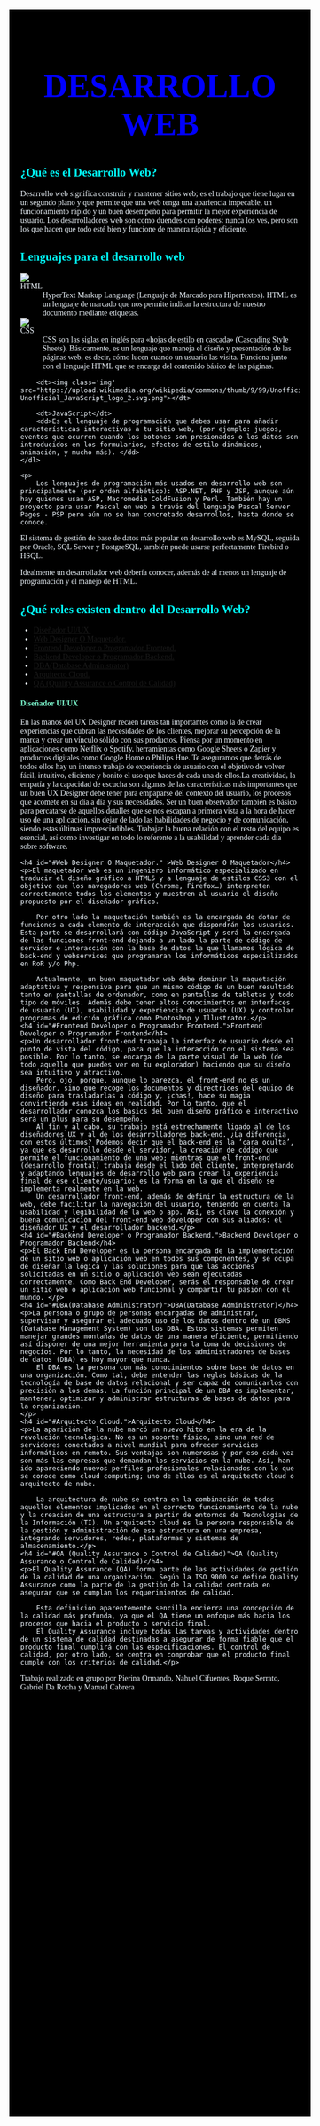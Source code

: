 <!DOCTYPE html>
<html lang="es">
<head>
    <meta charset="UTF-8">
    <meta http-equiv="X-UA-Compatible" content="IE=edge">
    <meta name="viewport" content="width=device-width, initial-scale=1.0">
    <title>Desarrollo Web</title>
    <link rel="preconnect" href="https://fonts.googleapis.com">
    <link rel="preconnect" href="https://fonts.gstatic.com" crossorigin>
<link href="https://fonts.googleapis.com/css2?family=Marcellus&display=swap" rel="stylesheet">
<style type="text/css"> 
body{
background-color: black;
font-family: 'Marcellus', serif;
color: aliceblue;
margin:100px;
padding: 20px;
}
H1{
    color: blue;    
    font-size: 60px;
    text-align: center;
}
h2{
    color: aqua ;
}
h4{
    color: aquamarine;
}

img{
    height: 60px;
    float: left;
    Padding: 0px , 20px;
}

footer {
    background-color: gray;

}

</style>

</head>
<body>
    <H1>DESARROLLO WEB</H1>
    <h2>¿Qué es el Desarrollo Web?</h2>
    <article>
        <p>Desarrollo web significa construir y mantener sitios web; es el trabajo que tiene lugar en un segundo plano y que permite que una web tenga una apariencia impecable, un funcionamiento rápido y un buen desempeño para permitir la mejor experiencia de usuario. Los desarrolladores web son como duendes con poderes: nunca los ves, pero son los que hacen que todo esté bien y funcione de manera rápida y eficiente.</p>
    </article>
    <h2>Lenguajes para el desarrollo web</h2>
    <dl>
        <dt><img class='img' src="https://cdn.worldvectorlogo.com/logos/html-1.svg"></dt>
        <dt>HTML</dt>
        <dd>HyperText Markup Language (Lenguaje de Marcado para Hipertextos). HTML es un lenguaje de marcado que nos permite indicar la estructura de nuestro documento mediante etiquetas.</dd>
        <dt><img class='img' src="https://upload.wikimedia.org/wikipedia/commons/thumb/6/62/CSS3_logo.svg/800px-CSS3_logo.svg.png"></dt>
        <dt>CSS</dt>
        <dd>CSS son las siglas en inglés para «hojas de estilo en cascada» (Cascading Style Sheets). Básicamente, es un lenguaje que maneja el diseño y presentación de las páginas web, es decir, cómo lucen cuando un usuario las visita. Funciona junto con el lenguaje HTML que se encarga del contenido básico de las páginas.</dd>

        <dt><img class='img' src="https://upload.wikimedia.org/wikipedia/commons/thumb/9/99/Unofficial_JavaScript_logo_2.svg/480px-Unofficial_JavaScript_logo_2.svg.png"></dt>
        
        <dt>JavaScript</dt>
        <dd>Es el lenguaje de programación que debes usar para añadir características interactivas a tu sitio web, (por ejemplo: juegos, eventos que ocurren cuando los botones son presionados o los datos son introducidos en los formularios, efectos de estilo dinámicos, animación, y mucho más). </dd>
    </dl>

    <p>
        Los lenguajes de programación más usados en desarrollo web son principalmente (por orden alfabético): ASP.NET, PHP y JSP, aunque aún hay quienes usan ASP, Macromedia ColdFusion y Perl. También hay un proyecto para usar Pascal en web a través del lenguaje Pascal Server Pages - PSP pero aún no se han concretado desarrollos, hasta donde se conoce.

El sistema de gestión de base de datos más popular en desarrollo web es MySQL, seguida por Oracle, SQL Server y PostgreSQL, también puede usarse perfectamente Firebird o HSQL.

Idealmente un desarrollador web debería conocer, además de al menos un lenguaje de programación y el manejo de HTML.</p>

<h2>¿Qué roles existen dentro del Desarrollo Web?</h2>
<ul>
    <li><a href="#Diseñador UI/UX."> Diseñador UI/UX.</a></li>
        <li><a href="#Web Designer O Maquetador."> Web Designer O Maquetador.</a></li>
        <li> <a href="#Frontend Developer o Programador Frontend.">Frontend Developer o Programador Frontend.</a> </li>
        <li> <a href="#Backend Developer o Programador Backend.">Backend  Developer o Programador Backend.</a> </li>
        <li><a href="#DBA(Database Administrator)">DBA(Database Administrator)</a> </li>
        <li> <a href="#Arquitecto Cloud.">Arquitecto Cloud.</a> </li>
        <li> <a href="#QA (Quality Assurance o Control de Calidad)">QA (Quality Assurance o Control de Calidad)</a></li>
    </ul>
    <h4 id="#Diseñador UI/UX."> Diseñador UI/UX</h4>
<p>En las manos del UX Designer recaen tareas tan importantes como la de crear experiencias que cubran las necesidades de los clientes, mejorar su percepción de la marca y crear un vínculo sólido con sus productos. Piensa por un momento en aplicaciones como Netflix o Spotify, herramientas como Google Sheets o Zapier y productos digitales como Google Home o Philips Hue. Te aseguramos que detrás de todos ellos hay un intenso trabajo de experiencia de usuario con el objetivo de volver fácil, intuitivo, eficiente y bonito el uso que haces de cada una de ellos.La creatividad, la empatía y la capacidad de escucha son algunas de las características más importantes que un buen UX Designer debe tener para empaparse del contexto del usuario, los procesos que acomete en su día a día y sus necesidades. Ser un buen observador también es básico para percatarse de aquellos detalles que se nos escapan a primera vista a la hora de hacer uso de una aplicación, sin dejar de lado las habilidades de negocio y de comunicación, siendo estas últimas imprescindibles. Trabajar la buena relación con el resto del equipo es esencial, así  como investigar en todo lo referente a la usabilidad y aprender cada día sobre software. </p>
    
    <h4 id="#Web Designer O Maquetador." >Web Designer O Maquetador</h4>
    <p>El maquetador web es un ingeniero informático especializado en traducir el diseño gráfico a HTML5 y a lenguaje de estilos CSS3 con el objetivo que los navegadores web (Chrome, Firefox…) interpreten correctamente todos los elementos y muestren al usuario el diseño propuesto por el diseñador gráfico.

        Por otro lado la maquetación también es la encargada de dotar de funciones a cada elemento de interacción que dispondrán los usuarios. Esta parte se desarrollará con código JavaScript y será la encargada de las funciones front-end dejando a un lado la parte de código de servidor e interacción con la base de datos la que llamamos lógica de back-end y webservices que programaran los informáticos especializados en RoR y/o Php.
        
        Actualmente, un buen maquetador web debe dominar la maquetación adaptativa y responsiva para que un mismo código de un buen resultado tanto en pantallas de ordenador, como en pantallas de tabletas y todo tipo de móviles. Además debe tener altos conocimientos en interfaces de usuario (UI), usabilidad y experiencia de usuario (UX) y controlar programas de edición gráfica como Photoshop y Illustrator.</p>
    <h4 id="#Frontend Developer o Programador Frontend.">Frontend Developer o Programador Frontend</h4>
    <p>Un desarrollador front-end trabaja la interfaz de usuario desde el punto de vista del código, para que la interacción con el sistema sea posible. Por lo tanto, se encarga de la parte visual de la web (de todo aquello que puedes ver en tu explorador) haciendo que su diseño sea intuitivo y atractivo.
        Pero, ojo, porque, aunque lo parezca, el front-end no es un diseñador, sino que recoge los documentos y directrices del equipo de diseño para trasladarlas a código y, ¡chas!, hace su magia convirtiendo esas ideas en realidad. Por lo tanto, que el desarrollador conozca los basics del buen diseño gráfico e interactivo será un plus para su desempeño.
        Al fin y al cabo, su trabajo está estrechamente ligado al de los diseñadores UX y al de los desarrolladores back-end. ¿La diferencia con estos últimos? Podemos decir que el back-end es la ‘cara oculta’, ya que es desarrollo desde el servidor, la creación de código que permite el funcionamiento de una web; mientras que el front-end (desarrollo frontal) trabaja desde el lado del cliente, interpretando y adaptando lenguajes de desarrollo web para crear la experiencia final de ese cliente/usuario: es la forma en la que el diseño se implementa realmente en la web.
        Un desarrollador front-end, además de definir la estructura de la web, debe facilitar la navegación del usuario, teniendo en cuenta la usabilidad y legibilidad de la web o app. Así, es clave la conexión y buena comunicación del front-end web developer con sus aliados: el diseñador UX y el desarrollador backend.</p>
    <h4 id="#Backend Developer o Programador Backend.">Backend Developer o Programador Backend</h4>
    <p>El Back End Developer es la persona encargada de la implementación de un sitio web o aplicación web en todos sus componentes, y se ocupa de diseñar la lógica y las soluciones para que las acciones solicitadas en un sitio o aplicación web sean ejecutadas correctamente. Como Back End Developer, serás el responsable de crear un sitio web o aplicación web funcional y compartir tu pasión con el mundo. </p>
    <h4 id="#DBA(Database Administrator)">DBA(Database Administrator)</h4>
    <p>La persona o grupo de personas encargadas de administrar, supervisar y asegurar el adecuado uso de los datos dentro de un DBMS (Database Management System) son los DBA. Estos sistemas permiten manejar grandes montañas de datos de una manera eficiente, permitiendo así disponer de una mejor herramienta para la toma de decisiones de negocios. Por lo tanto, la necesidad de los administradores de bases de datos (DBA) es hoy mayor que nunca.
        El DBA es la persona con más conocimientos sobre base de datos en una organización. Como tal, debe entender las reglas básicas de la tecnología de base de datos relacional y ser capaz de comunicarlos con precisión a los demás. La función principal de un DBA es implementar, mantener, optimizar y administrar estructuras de bases de datos para la organización.
    </p>
    <h4 id="#Arquitecto Cloud.">Arquitecto Cloud</h4>
    <p>La aparición de la nube marcó un nuevo hito en la era de la revolución tecnológica. No es un soporte físico, sino una red de servidores conectados a nivel mundial para ofrecer servicios informáticos en remoto. Sus ventajas son numerosas y por eso cada vez son más las empresas que demandan los servicios en la nube. Así, han ido apareciendo nuevos perfiles profesionales relacionados con lo que se conoce como cloud computing; uno de ellos es el arquitecto cloud o arquitecto de nube.

        La arquitectura de nube se centra en la combinación de todos aquellos elementos implicados en el correcto funcionamiento de la nube y la creación de una estructura a partir de entornos de Tecnologías de la Información (TI). Un arquitecto cloud es la persona responsable de la gestión y administración de esa estructura en una empresa, integrando servidores, redes, plataformas y sistemas de almacenamiento.</p>
    <h4 id="#QA (Quality Assurance o Control de Calidad)">QA (Quality Assurance o Control de Calidad)</h4>
    <p>El Quality Assurance (QA) forma parte de las actividades de gestión de la calidad de una organización. Según la ISO 9000 se define Quality Assurance como la parte de la gestión de la calidad centrada en asegurar que se cumplan los requerimientos de calidad.

        Esta definición aparentemente sencilla encierra una concepción de la calidad más profunda, ya que el QA tiene un enfoque más hacia los procesos que hacia el producto o servicio final.
        El Quality Assurance incluye todas las tareas y actividades dentro de un sistema de calidad destinadas a asegurar de forma fiable que el producto final cumplirá con las especificaciones. El control de calidad, por otro lado, se centra en comprobar que el producto final cumple con los criterios de calidad.</p>
</body>
<footer>
    <p> Trabajo realizado en grupo por Pierina Ormando, Nahuel Cifuentes, Roque Serrato, Gabriel Da Rocha y Manuel Cabrera</p>
</footer>

</html>
